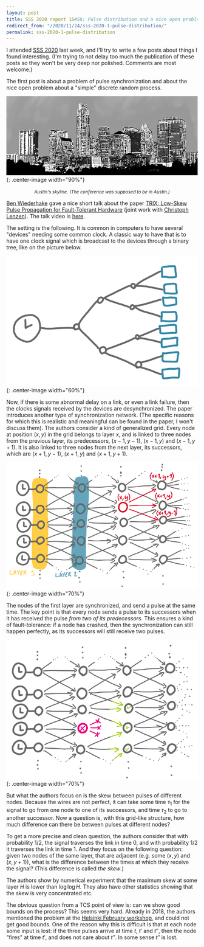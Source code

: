 ```yaml
---
layout: post
title: SSS 2020 report 1&#58; Pulse distribution and a nice open problem
redirect_from: "/2020/11/24/sss-2020-1-pulse-distribution/"
permalink: sss-2020-1-pulse-distribution
---
```


I attended [SSS 2020](http://www.cse.msu.edu/~sandeep/SSS2020/index.html) last 
week, and I'll try to write a few posts about things I 
found interesting. (I'm trying to not delay too much the publication of these 
posts so they won't be very deep nor polished. Comments are most welcome.)

The first post is about a problem of pulse synchronization and about the nice 
open problem about a "simple" discrete random process. 


![](/assets/austin.png){: .center-image width="90%"}
<p align="center"><small><i>
Austin's skyline. (The conference was supposed to be in Austin.)
</i></small></p>

[Ben Wiederhake](https://people.mpi-inf.mpg.de/~bwiederh/) gave a nice short talk 
about the paper 
[TRIX: Low-Skew Pulse Propagation for Fault-Tolerant Hardware](https://arxiv.org/pdf/2010.01415.pdf)
(joint work with [Christoph Lenzen](https://people.mpi-inf.mpg.de/~clenzen/)). 
The talk video is [here](https://mediaspace.msu.edu/media/SSS+2020A+Day+1A+Session+1A+Talk+4A+TRIXA+Low-Skew+Pulse+Propagation+for+Fault-Tolerant+Hardware.+Ben+Wiederhake+and+Christoph+Lenzen/1_mb5lmdso/189882373).

The setting is the following. It is common in computers to have several "devices"
needing some common clock. A classic way to have that is to have one clock 
signal which is broadcast to the devices through a binary tree, like on the 
picture below. 

![](assets/pulse-tree.png){: .center-image width="60%"}

Now, if there is some abnormal delay on a link, or even a link failure, then the 
clocks signals received by the devices are desynchronized. The paper 
introduces another type of synchronization network. (The specific reasons for 
which this is realistic and meaningful can be found in the paper, I won't discuss 
them). The authors consider a kind of generalized grid.
Every node at position $(x,y)$ in the grid belongs to layer $x$, and is linked 
to three nodes from the previous layer, its predecessors, $(x-1,y-1)$, $(x-1,y)$
and $(x-1,y+1)$.
It is also linked to three nodes from the next layer, its successors, which 
are $(x+1,y-1)$, $(x+1,y)$ and $(x+1,y+1)$.

![](assets/pulse-grid.png){: .center-image width="70%"}

The nodes of the first layer are synchronized, and send a pulse at the same time. 
The key point is that every node sends a pulse to its successors when it has 
received the pulse *from two of its predecessors*. 
This ensures a kind of fault-tolerance: if a node has crashed, then the 
synchronization can still happen perfectly, as its successors will still receive 
two pulses. 

![](assets/pulse-fault.png){: .center-image width="70%"}

But what the authors focus on is the skew between pulses of different nodes. 
Because the wires are not perfect, it can take some time $\tau_1$ for the signal
to go from one node to one of its successors, and time $\tau_2$ to go to another
successor. Now a question is, with this grid-like structure, how much difference
can there be between pulses at different nodes? 

To get a more precise and clean question, the authors consider that with 
probability 1/2, the signal traverses the link in time 0, and with probability 
1/2 it traverses the link in time 1. And they focus on the following question: 
given two nodes of the same layer, that are adjacent (e.g. some $(x,y)$ and
$(x,y+1)$), what is the difference between the times at which they receive the 
signal? (This difference is called *the skew*.)

The authors show by numerical experiment that the maximum skew at some layer $H$
is lower than $\log \log H$. They also have other statistics showing that the 
skew is very concentrated etc. 

The obvious question from a TCS point of view is: can we show good bounds on the 
process? This seems very hard. Already in 2018, the authors 
mentioned the problem at the 
[Helsinki February workshop](https://research.cs.aalto.fi/da/feb2018/), and 
could not get good bounds. One of the reason why this is difficult is that 
at each node some input is lost: if the three pulses arrive at time $t$, $t'$ 
and $t''$, then the node "fires" at time $t'$, and does not care about $t''$. 
In some sense $t''$ is lost. 

 


